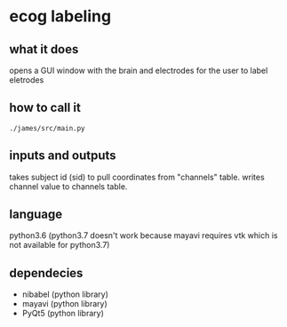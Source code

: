 # ecog labeling

## what it does
opens a GUI window with the brain and electrodes for the user to label eletrodes

## how to call it
`./james/src/main.py`

## inputs and outputs
takes subject id (sid) to pull coordinates from "channels" table.  writes channel value to channels table.

## language
python3.6 (python3.7 doesn't work because mayavi requires vtk which is not available for python3.7)

## dependecies
- nibabel (python library)
- mayavi (python library)
- PyQt5 (python library)
